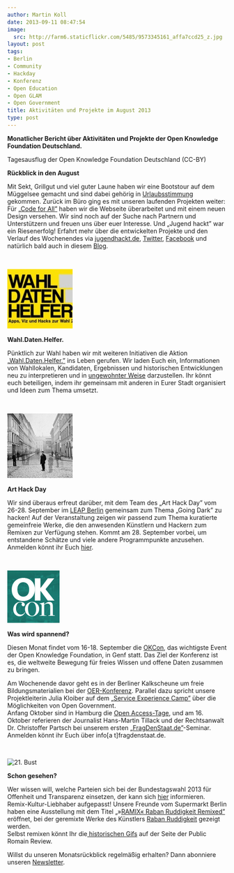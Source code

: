 ```yaml
---
author: Martin Koll
date: 2013-09-11 08:47:54
image:
  src: http://farm6.staticflickr.com/5485/9573345161_affa7ccd25_z.jpg
layout: post
tags:
- Berlin
- Community
- Hackday
- Konferenz
- Open Education
- Open GLAM
- Open Government
title: Aktivitäten und Projekte im August 2013
type: post
---
```


**Monatlicher Bericht über Aktivitäten und Projekte der Open Knowledge Foundation Deutschland.** 

 Tagesausflug der Open Knowledge Foundation Deutschland (CC-BY) 

**Rückblick in den August**

Mit Sekt, Grillgut und viel guter Laune haben wir eine Bootstour auf dem Müggelsee gemacht und sind dabei gehörig in [Urlaubsstimmung](http://www.flickr.com/photos/okfde) gekommen. Zurück im Büro ging es mit unseren laufenden Projekten weiter: Für „[Code for All”](http://codeforall.de/) haben wir die Webseite überarbeitet und mit einem neuen Design versehen. Wir sind noch auf der Suche nach Partnern und Unterstützern und freuen uns über euer Interesse. Und „Jugend hackt” war ein Riesenerfolg! Erfahrt mehr über die entwickelten Projekte und den Verlauf des Wochenendes via [jugendhackt.de](http://jugendhackt.de/), [Twitter](https://twitter.com/jugendhackt), [Facebook](https://www.facebook.com/jugendhackt) und natürlich bald auch in diesem [Blog](/blog).

 

![21. Bust](/files/blog/2013/09/wahldatenhelfer_mini-150x136.jpg)

**Wahl.Daten.Helfer.**

Pünktlich zur Wahl haben wir mit weiteren Initiativen die Aktion „[Wahl.Daten.Helfer.”](http://www.wahldatenhelfer.de/) ins Leben gerufen. Wir laden Euch ein, Informationen von Wahllokalen, Kandidaten, Ergebnissen und historischen Entwicklungen neu zu interpretieren und in [ungewohnter Weise](http://www.zeit.de/politik/deutschland/2013-08/fs-wahlkantine) darzustellen. Ihr könnt euch beteiligen, indem ihr gemeinsam mit anderen in Eurer Stadt organisiert und Ideen zum Thema umsetzt.

 

![21. Bust](/files/blog/2013/09/goingDark_klein.jpg)

**Art Hack Day**

Wir sind überaus erfreut darüber, mit dem Team des „Art Hack Day” vom 26-28. September im [LEAP Berlin](http://www.leapknecht.de/) gemeinsam zum Thema „Going Dark” zu hacken! Auf der Veranstaltung zeigen wir passend zum Thema kuratierte gemeinfreie Werke, die den anwesenden Künstlern und Hackern zum Remixen zur Verfügung stehen. Kommt am 28. September vorbei, um entstandene Schätze und viele andere Programmpunkte anzusehen. Anmelden könnt ihr Euch [hier](http://arthackdayberlin.eventbrite.com/).

 

![21. Bust](/files/blog/2013/09/120x120.png)

**Was wird spannend?**

Diesen Monat findet vom 16-18. September die [OKCon](http://okcon.org/), das wichtigste Event der Open Knowledge Foundation, in Genf statt. Das Ziel der Konferenz ist es, die weltweite Bewegung für freies Wissen und offene Daten zusammen zu bringen.

Am Wochenende davor geht es in der Berliner Kalkscheune um freie Bildungsmaterialien bei der [OER-Konferenz](http://www.wikimedia.de/wiki/OERde13). Parallel dazu spricht unsere Projektleiterin Julia Kloiber auf dem „[Service Experience Camp”](http://www.serviceexperiencecamp.de/) über die Möglichkeiten von Open Government.  
Anfang Oktober sind in Hamburg die [Open Access-Tage](http://open-access.net/?id=358), und am 16. Oktober referieren der Journalist Hans-Martin Tillack und der Rechtsanwalt Dr. Christoffer Partsch bei unserem ersten „[FragDenStaat.de”](https://fragdenstaat.de/)-Seminar. Anmelden könnt ihr Euch über info[a t]fragdenstaat.de.

 

![21. Bust](http://farm8.staticflickr.com/7319/9470743729_a7f0b4ddc5_o.gif)

**Schon gesehen?**

Wer wissen will, welche Parteien sich bei der Bundestagswahl 2013 für Offenheit und Transparenz einsetzen, der kann sich [hier](http://blog.zdf.de/hyperland/2013/09/wie-halten-es-die-parteien-mit-der-offenheit/) informieren.  
Remix-Kultur-Liebhaber aufgepasst! Unsere Freunde vom Supermarkt Berlin haben eine Ausstellung mit dem Titel „»[RAMIX« Raban Ruddigkeit Remixed”](http://www.supermarkt-berlin.net/event/ramix-raban-ruddigkeit-remixed/) eröffnet, bei der geremixte Werke des Künstlers [Raban Ruddigkeit](http://www.ruddigkeit.de/) gezeigt werden.  
Selbst remixen könnt Ihr die[ historischen Gifs](http://publicdomainreview.org/animated-gifs/) auf der Seite der Public Romain Review.

Willst du unseren Monatsrückblick regelmäßig erhalten? Dann abonniere unseren [Newsletter](http://okfn.us5.list-manage.com/subscribe?u=929f1e07936386d34833e20d1&id=4ed2decd59).